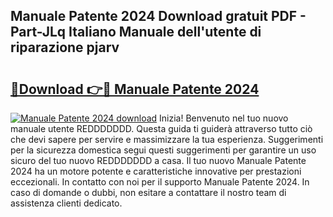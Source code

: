 ## Manuale Patente 2024 Download gratuit PDF - Part-JLq Italiano Manuale dell'utente di riparazione pjarv

# <h2><a href="http://dfgn1b.blite.top/?on=Manuale+Patente+2024">🔗Download 👉🔴 Manuale Patente 2024</a></h2>

[![Manuale Patente 2024 download](https://i.imgur.com/lujVjoI.png)](http://dfgn1b.blite.top/?on=Manuale+Patente+2024)
Inizia! Benvenuto nel tuo nuovo manuale utente REDDDDDDD. Questa guida ti guiderà attraverso tutto ciò che devi sapere per servire e massimizzare la tua esperienza. Suggerimenti per la sicurezza domestica segui questi suggerimenti per garantire un uso sicuro del tuo nuovo REDDDDDDD a casa. Il tuo nuovo Manuale Patente 2024 ha un motore potente e caratteristiche innovative per prestazioni eccezionali. In contatto con noi per il supporto Manuale Patente 2024. In caso di domande o dubbi, non esitare a contattare il nostro team di assistenza clienti dedicato.
